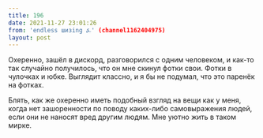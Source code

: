 ```yaml
---
title: 196
date: 2021-11-27 23:01:26
from: 'endless шизing ⍼' (channel1162404975)
layout: post
---
```


Охеренно, зашёл в дискорд, разговорился с одним человеком, и как-то так случайно получилось, что он мне скинул фотки свои.
Фотки в чулочках и юбке. Выглядит классно, и я бы не подумал, что это паренёк на фотках.

Блять, как же охеренно иметь подобный взгляд на вещи как у меня, когда нет зашоренности по поводу каких-либо самовыражения людей, если они не наносят вред другим людям. Мне уютно жить в таком мирке.
